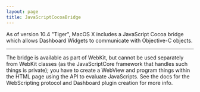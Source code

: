 ```yaml
---
layout: page
title: JavaScriptCocoaBridge
---
```




As of version 10.4 "Tiger", MacOS X includes a JavaScript Cocoa bridge which allows Dashboard Widgets to communicate with Objective-C objects.

----

The bridge is available as part of WebKit, but cannot be used separately from WebKit classes (as the JavaScriptCore framework that handles such things is private); you have to create a WebView and program things within the HTML page using the API to evaluate JavaScript<nowiki/>s. See the docs for the WebScripting protocol and Dashboard plugin creation for more info.

